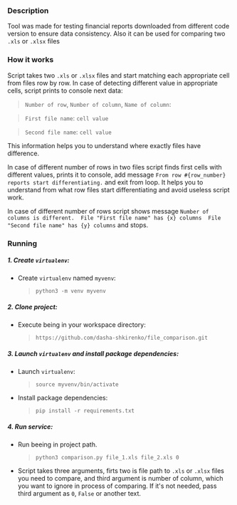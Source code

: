 ### Description
Tool was made for testing financial reports downloaded from different code version to ensure data consistency. Also it can be used for comparing two `.xls` or `.xlsx` files

### How it works
Script takes two `.xls` or `.xlsx` files and start matching each appropriate cell from files row by row. In case of detecting different value in appropriate cells, script prints to console next data:
> `Number of row`, `Number of column`, `Name of column`:

> `First file name`: `cell value`

> `Second file name`: `cell value`

This information helps you to understand where exactly files have difference.

In case of different number of rows in two files script finds first cells with different values, prints it to console, add message `From row #{row_number} reports start differentiating.` and exit from loop. It helps you to understand from what row files start differentiating and avoid useless script work.

In case of different number of rows script shows message `Number of columns is different. 
 File "First file name" has {x} columns 
 File "Second file name" has {y} columns` and stops.

### Running

##### 1. Create `virtualenv`:
- Create `virtualenv` named `myvenv`:
    >`python3 -m venv myvenv`

##### 2. Clone project:
- Execute being in your workspace directory:
    >`https://github.com/dasha-shkirenko/file_comparison.git`

##### 3. Launch `virtualenv` and install package dependencies:
- Launch `virtualenv`:
    >`source myvenv/bin/activate`
- Install package dependencies:
    >`pip install -r requirements.txt`
    
##### 4. Run service:
- Run beeing in project path. 
    >`python3 comparison.py file_1.xls file_2.xls 0`
- Script takes three arguments, firts two is file path to `.xls` or `.xlsx` files you need to compare, and third argument is number of column, which you want to ignore in process of comparing. If it's not needed, pass third argument as `0`, `False` or another text.
